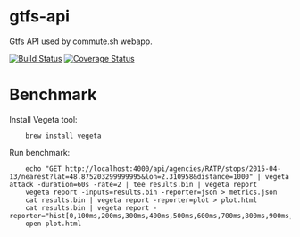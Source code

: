 gtfs-api
========

Gtfs API used by commute.sh webapp.

[![Build Status](https://travis-ci.org/helyx-io/gtfs-api.svg?branch=master)](https://travis-ci.org/helyx-io/gtfs-api)
[![Coverage Status](https://coveralls.io/repos/helyx-io/gtfs-api/badge.png)](https://coveralls.io/r/helyx-io/gtfs-api)


Benchmark
=========

Install Vegeta tool:

```
    brew install vegeta
```

Run benchmark:

```
    echo "GET http://localhost:4000/api/agencies/RATP/stops/2015-04-13/nearest?lat=48.875203299999995&lon=2.310958&distance=1000" | vegeta attack -duration=60s -rate=2 | tee results.bin | vegeta report
    vegeta report -inputs=results.bin -reporter=json > metrics.json
    cat results.bin | vegeta report -reporter=plot > plot.html
    cat results.bin | vegeta report -reporter="hist[0,100ms,200ms,300ms,400ms,500ms,600ms,700ms,800ms,900ms,1000ms]"
    open plot.html
```

